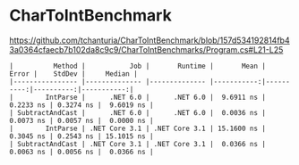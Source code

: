 # CharToIntBenchmark

https://github.com/tchanturia/CharToIntBenchmark/blob/157d534192814fb43a0364cfaecb7b102da8c9c9/CharToIntBenchmarks/Program.cs#L21-L25

```
|          Method |           Job |       Runtime |       Mean |     Error |    StdDev |     Median |
|---------------- |-------------- |-------------- |-----------:|----------:|----------:|-----------:|
|        IntParse |      .NET 6.0 |      .NET 6.0 |  9.6911 ns | 0.2233 ns | 0.3274 ns |  9.6019 ns |
| SubtractAndCast |      .NET 6.0 |      .NET 6.0 |  0.0036 ns | 0.0073 ns | 0.0057 ns |  0.0000 ns |
|        IntParse | .NET Core 3.1 | .NET Core 3.1 | 15.1600 ns | 0.3045 ns | 0.2543 ns | 15.1015 ns |
| SubtractAndCast | .NET Core 3.1 | .NET Core 3.1 |  0.0366 ns | 0.0063 ns | 0.0056 ns |  0.0366 ns |
```
